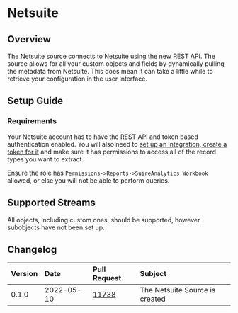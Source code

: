 # Netsuite

## Overview
The Netsuite source connects to Netsuite using the new [REST API](https://netsuite.custhelp.com/app/answers/detail/a_id/86949). The source allows for all your custom objects and fields by dynamically pulling the metadata from Netsuite. This does mean it can take a little while to retrieve your configuration in the user interface.

## Setup Guide

### Requirements
Your Netsuite account has to have the REST API and token based authentication enabled. You will also need to [set up an integration, create a token for it](https://netsuite.custhelp.com/app/answers/detail/a_id/86950#subsect_1559218712) and make sure it has permissions to access all of the record types you want to extract.

Ensure the role has `Permissions->Reports->SuireAnalytics Workbook` allowed, or else you will not be able to perform queries.

## Supported Streams
All objects, including custom ones, should be supported, however subobjects have not been set up.

## Changelog
| Version | Date       | Pull Request                                             | Subject                     |
| :------ | :--------- | :------------------------------------------------------- | :-------------------------- |
| 0.1.0   | 2022-05-10 | [11738](https://github.com/airbytehq/airbyte/pull/11738) | The Netsuite Source is created |

